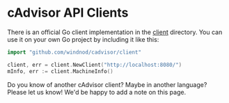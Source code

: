# cAdvisor API Clients

There is an official Go client implementation in the [client](../client/) directory. You can use it on your own Go project by including it like this:

```go
import "github.com/windnod/cadvisor/client"

client, err = client.NewClient("http://localhost:8080/")
mInfo, err := client.MachineInfo()
```

Do you know of another cAdvisor client? Maybe in another language? Please let us know! We'd be happy to add a note on this page.
